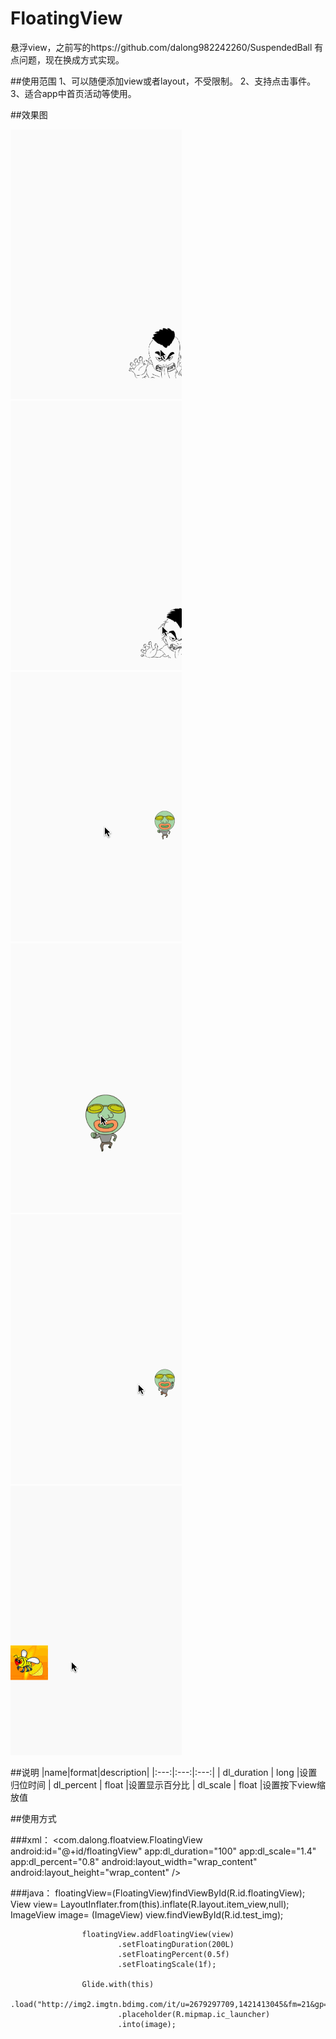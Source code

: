 # FloatingView
悬浮view，之前写的https://github.com/dalong982242260/SuspendedBall  有点问题，现在换成方式实现。

##使用范围
1、可以随便添加view或者layout，不受限制。
2、支持点击事件。
3、适合app中首页活动等使用。

##效果图

![image](https://github.com/dalong982242260/FloatingView/blob/master/img/floating1.gif?raw=true)
![image](https://github.com/dalong982242260/FloatingView/blob/master/img/floating1_2.gif?raw=true)
![image](https://github.com/dalong982242260/FloatingView/blob/master/img/floating2_1.gif?raw=true)
![image](https://github.com/dalong982242260/FloatingView/blob/master/img/floating2_2.gif?raw=true)
![image](https://github.com/dalong982242260/FloatingView/blob/master/img/floating2_3.gif?raw=true)
![image](https://github.com/dalong982242260/FloatingView/blob/master/img/floating3_1.gif?raw=true)


##说明
|name|format|description|
|:---:|:---:|:---:|
| dl_duration | long |设置归位时间
| dl_percent | float |设置显示百分比
| dl_scale | float |设置按下view缩放值


##使用方式

###xml：
              <com.dalong.floatview.FloatingView
                    android:id="@+id/floatingView"
                    app:dl_duration="100"
                    app:dl_scale="1.4"
                    app:dl_percent="0.8"
                    android:layout_width="wrap_content"
                    android:layout_height="wrap_content" />
            
###java：
                    floatingView=(FloatingView)findViewById(R.id.floatingView);
                    View view= LayoutInflater.from(this).inflate(R.layout.item_view,null);
                    ImageView image= (ImageView) view.findViewById(R.id.test_img);
            
                    floatingView.addFloatingView(view)
                            .setFloatingDuration(200L)
                            .setFloatingPercent(0.5f)
                            .setFloatingScale(1f);
            
                    Glide.with(this)
                            .load("http://img2.imgtn.bdimg.com/it/u=2679297709,1421413045&fm=21&gp=0.jpg")
                            .placeholder(R.mipmap.ic_launcher)
                            .into(image);